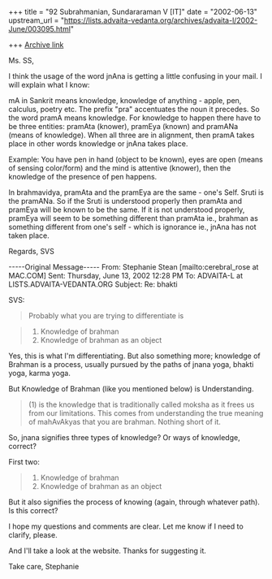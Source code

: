 +++
title = "92 Subrahmanian, Sundararaman V [IT]"
date = "2002-06-13"
upstream_url = "https://lists.advaita-vedanta.org/archives/advaita-l/2002-June/003095.html"

+++
[Archive link](https://lists.advaita-vedanta.org/archives/advaita-l/2002-June/003095.html)

Ms. SS,

I think the usage of the word jnAna is getting a little confusing in your
mail.  I will explain what I know:

mA in Sankrit means knowledge, knowledge of anything - apple, pen, calculus,
poetry etc.  The prefix "pra" accentuates the noun it precedes.  So the word
pramA means knowledge.  For knowledge to happen there have to be three
entities: pramAta (knower), pramEya (known) and pramANa (means of
knowledge).  When all three are in alignment, then pramA takes place in
other words knowledge or jnAna takes place.

Example:  You have pen in hand (object to be known), eyes are open (means of
sensing color/form) and the mind is attentive (knower), then the knowledge
of the presence of pen happens.

In brahmavidya, pramAta and the pramEya are the same - one's Self.  Sruti is
the pramANa.  So if the Sruti is understood properly then pramAta and
pramEya will be known to be the same.  If it is not understood properly,
pramEya will seem to be something different than pramAta ie., brahman as
something different from one's self - which is ignorance ie., jnAna has not
taken place.

Regards,
SVS

-----Original Message-----
From: Stephanie Stean [mailto:cerebral_rose at MAC.COM]
Sent: Thursday, June 13, 2002 12:28 PM
To: ADVAITA-L at LISTS.ADVAITA-VEDANTA.ORG
Subject: Re: bhakti


SVS:

>Probably what you are trying to differentiate is

>1. Knowledge of brahman
>2. Knowledge of brahman as an object

Yes, this is what I'm differentiating.  But also something more;
knowledge of Brahman is a process, usually pursued by the paths of jnana
yoga, bhakti yoga, karma yoga.

But Knowledge of Brahman (like you mentioned below) is Understanding.

>(1) is the knowledge that is traditionally called moksha as it frees us
from
>our limitations.  This comes from understanding the true meaning of
>mahAvAkyas that you are brahman.  Nothing short of it.

So, jnana signifies three types of knowledge?  Or ways of knowledge,
correct?

First two:

>1. Knowledge of brahman
>2. Knowledge of brahman as an object

 But it also signifies the process of knowing (again, through whatever
path).  Is this correct?

I hope my questions and comments are clear.  Let me know if I need to
clarify, please.

And I'll take a look at the website.  Thanks for suggesting it.

Take care,
Stephanie

